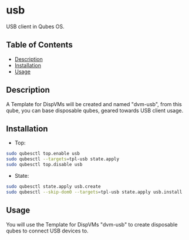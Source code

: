 # usb

USB client in Qubes OS.

## Table of Contents

*   [Description](#description)
*   [Installation](#installation)
*   [Usage](#usage)

## Description

A Template for DispVMs will be created and named "dvm-usb", from this qube,
you can base disposable qubes, geared towards USB client usage.

## Installation

*   Top:

```sh
sudo qubesctl top.enable usb
sudo qubesctl --targets=tpl-usb state.apply
sudo qubesctl top.disable usb
```

*   State:

<!-- pkg:begin:post-install -->

```sh
sudo qubesctl state.apply usb.create
sudo qubesctl --skip-dom0 --targets=tpl-usb state.apply usb.install
```

<!-- pkg:end:post-install -->

## Usage

You will use the Template for DispVMs "dvm-usb" to create disposable qubes to
connect USB devices to.
